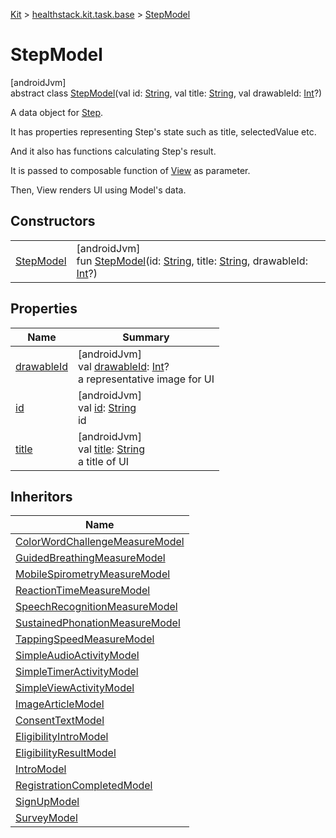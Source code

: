 
[Kit](../../../kit.html) > [healthstack.kit.task.base](../index.html) > [StepModel](index.html)



# StepModel



[androidJvm]\
abstract class [StepModel](index.html)(val id: [String](https://kotlinlang.org/api/latest/jvm/stdlib/kotlin/-string/index.html), val title: [String](https://kotlinlang.org/api/latest/jvm/stdlib/kotlin/-string/index.html), val drawableId: [Int](https://kotlinlang.org/api/latest/jvm/stdlib/kotlin/-int/index.html)?)

A data object for [Step](../-step/index.html).



It has properties representing Step's state such as title, selectedValue etc.



And it also has functions calculating Step's result.



It is passed to composable function of [View](../-view/index.html) as parameter.



Then, View renders UI using Model's data.



## Constructors


| | |
|---|---|
| [StepModel](-step-model.html) | [androidJvm]<br>fun [StepModel](-step-model.html)(id: [String](https://kotlinlang.org/api/latest/jvm/stdlib/kotlin/-string/index.html), title: [String](https://kotlinlang.org/api/latest/jvm/stdlib/kotlin/-string/index.html), drawableId: [Int](https://kotlinlang.org/api/latest/jvm/stdlib/kotlin/-int/index.html)?) |


## Properties


| Name | Summary |
|---|---|
| [drawableId](drawable-id.html) | [androidJvm]<br>val [drawableId](drawable-id.html): [Int](https://kotlinlang.org/api/latest/jvm/stdlib/kotlin/-int/index.html)?<br>a representative image for UI |
| [id](id.html) | [androidJvm]<br>val [id](id.html): [String](https://kotlinlang.org/api/latest/jvm/stdlib/kotlin/-string/index.html)<br>id |
| [title](title.html) | [androidJvm]<br>val [title](title.html): [String](https://kotlinlang.org/api/latest/jvm/stdlib/kotlin/-string/index.html)<br>a title of UI |


## Inheritors


| Name |
|---|
| [ColorWordChallengeMeasureModel](../../healthstack.kit.task.activity.model/-color-word-challenge-measure-model/index.html) |
| [GuidedBreathingMeasureModel](../../healthstack.kit.task.activity.model/-guided-breathing-measure-model/index.html) |
| [MobileSpirometryMeasureModel](../../healthstack.kit.task.activity.model/-mobile-spirometry-measure-model/index.html) |
| [ReactionTimeMeasureModel](../../healthstack.kit.task.activity.model/-reaction-time-measure-model/index.html) |
| [SpeechRecognitionMeasureModel](../../healthstack.kit.task.activity.model/-speech-recognition-measure-model/index.html) |
| [SustainedPhonationMeasureModel](../../healthstack.kit.task.activity.model/-sustained-phonation-measure-model/index.html) |
| [TappingSpeedMeasureModel](../../healthstack.kit.task.activity.model/-tapping-speed-measure-model/index.html) |
| [SimpleAudioActivityModel](../../healthstack.kit.task.activity.model.common/-simple-audio-activity-model/index.html) |
| [SimpleTimerActivityModel](../../healthstack.kit.task.activity.model.common/-simple-timer-activity-model/index.html) |
| [SimpleViewActivityModel](../../healthstack.kit.task.activity.model.common/-simple-view-activity-model/index.html) |
| [ImageArticleModel](../-image-article-model/index.html) |
| [ConsentTextModel](../../healthstack.kit.task.onboarding.model/-consent-text-model/index.html) |
| [EligibilityIntroModel](../../healthstack.kit.task.onboarding.model/-eligibility-intro-model/index.html) |
| [EligibilityResultModel](../../healthstack.kit.task.onboarding.model/-eligibility-result-model/index.html) |
| [IntroModel](../../healthstack.kit.task.onboarding.model/-intro-model/index.html) |
| [RegistrationCompletedModel](../../healthstack.kit.task.signup.model/-registration-completed-model/index.html) |
| [SignUpModel](../../healthstack.kit.task.signup.model/-sign-up-model/index.html) |
| [SurveyModel](../../healthstack.kit.task.survey.model/-survey-model/index.html) |

